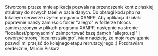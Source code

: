 Stworzona przeze mnie aplikacja pozwala na przenoszenie kont z płaskiej struktury do nowych tabel w bazie danych.
Do obsługi kodu php na lokalnym serwerze użyłem programu XAMPP. Aby aplikacja działała poprawnie należy zamieścić folder 
"allegro" w folderze htdocs zamieszczonym w plikach programu XAMPP, następnie na stronie "localhost/phpmyadmin" zaimportować 
bazę danych "allegro.sql"  i otworzyć stronę "localhost/allegro".
Mam nadzieję, że moje rozwiązanie pozwoli mi przejść do kolejnego etapu rekrutacyjnego :)
Pozdrawiam serdecznie,
Marcin Piskorz
